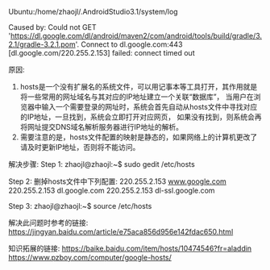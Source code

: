 Ubuntu:/home/zhaojl/.AndroidStudio3.1/system/log

Caused by:
Could not GET 'https://dl.google.com/dl/android/maven2/com/android/tools/build/gradle/3.2.1/gradle-3.2.1.pom'.
Connect to dl.google.com:443 [dl.google.com/220.255.2.153] failed: connect timed out

原因:
1. hosts是一个没有扩展名的系统文件，可以用记事本等工具打开，其作用就是将一些常用的网址域名与其对应的IP地址建立一个关联“数据库”，
当用户在浏览器中输入一个需要登录的网址时，系统会首先自动从hosts文件中寻找对应的IP地址，一旦找到，系统会立即打开对应网页，
如果没有找到，则系统会再将网址提交DNS域名解析服务器进行IP地址的解析。
2. 需要注意的是，hosts文件配置的映射是静态的，如果网络上的计算机更改了请及时更新IP地址，否则将不能访问。


解决步骤:
Step 1:
zhaojl@zhaojl:~$ sudo gedit /etc/hosts

Step 2:
删掉hosts文件中下列配置:
220.255.2.153   www.google.com
220.255.2.153   dl.google.com
220.255.2.153   dl-ssl.google.com

Step 3:
zhaojl@zhaojl:~$ source /etc/hosts

解决此问题时参考的链接:
https://jingyan.baidu.com/article/e75aca856d956e142fdac650.html

知识拓展的链接:
https://baike.baidu.com/item/hosts/10474546?fr=aladdin
https://www.pzboy.com/computer/google-hosts/